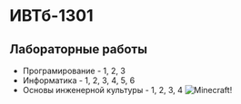 # ИВТб-1301
## Лабораторные работы
- Програмирование - 1, 2, 3
- Информатика - 1, 2, 3, 4, 5, 6
- Основы инженерной культуры - 1, 2, 3, 4
![Minecraft!](https://i.imgur.com/hEYAyFz.jpeg)
